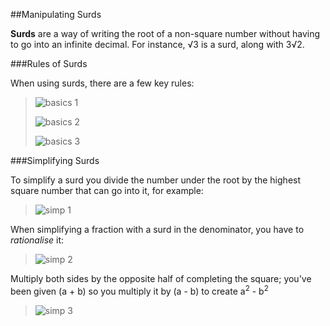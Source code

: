 ##Manipulating Surds

**Surds** are a way of writing the root of a non-square number without having to go into an infinite decimal. For instance, &radic;3 is a surd, along with 3&radic;2.

###Rules of Surds

When using surds, there are a few key rules:

> ![basics 1](http://www.latex2png.com/output//latex_a148b2ac1e6b3dcf05627793c6207284.png)
>   
> ![basics 2](http://www.latex2png.com/output//latex_4de3d6ec1f151f8013917e9d24666d7f.png)
>   
> ![basics 3](http://www.latex2png.com/output//latex_679e36f1ea8c9aa54b83b0e91bd97bd1.png)

###Simplifying Surds

To simplify a surd you divide the number under the root by the highest square number that can go into it, for example:

> ![simp 1](http://www.latex2png.com/output//latex_18f04966128b335c956c603d887e5b1e.png)

When simplifying a fraction with a surd in the denominator, you have to _rationalise_ it:   

> ![simp 2](http://www.latex2png.com/output//latex_6f00c682d25f876fad2fff211b9d44b0.png)

 Multiply both sides by the opposite half of completing the square; you've been given (a + b) so you multiply it by (a - b) to create a<sup>2</sup> - b<sup>2</sup>
 
 > ![simp 3](http://www.latex2png.com/output//latex_ffd73c7459027221afae5cf420141223.png)
